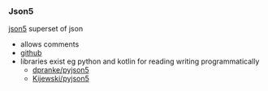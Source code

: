 ### Json5

[json5](https://json5.org/) superset of json
- allows comments
- [github](https://github.com/json5/json5)
- libraries exist eg python and kotlin for reading writing programmatically
    - [dpranke/pyjson5](https://github.com/dpranke/pyjson5)
    - [Kijewski/pyjson5](https://github.com/Kijewski/pyjson5)